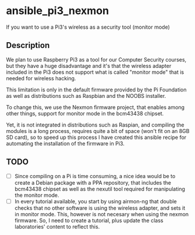 # ansible_pi3_nexmon
If you want to use a Pi3's wireless as a security tool (monitor mode)

## Description

We plan to use Raspberry Pi3 as a tool for our Computer Security courses, but they have a huge disadvantage and it's that the wireless adapter included in the Pi3 does not support what is called "monitor mode" that is needed for wireless hacking.

This limitation is only in the default firmware provided by the Pi Foundation as well as distributions such as Raspbian and the NOOBS installer.

To change this, we use the Nexmon firmware project, that enables among other things, support for monitor mode in the bcm43438 chipset.

Yet, it is not integrated in distributions such as Raspian, and compiling the modules is a long process, requires quite a bit of space (won't fit on an 8GB SD card), so to speed up this process I have created this ansible recipe for automating the installation of the firmware in Pi3.

## TODO

- [ ] Since compiling on a Pi is time consuming, a nice idea would be to create a Debian package with a PPA repository, that includes the bcm43438 chipset as well as the nexutil tool required for manipulating the monitor mode.
- [ ] In every tutorial available, you start by using airmon-ng that double checks that no other software is using the wireless adapter, and sets it in monitor mode. This, however is not necesary when using the nexmon firmware. So, I need to create a tutorial, plus update the class laboratories' content to reflect this.
